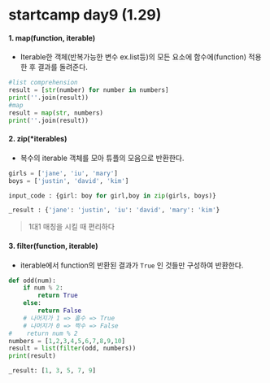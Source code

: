 # startcamp day9 (1.29)



#### 1. map(function, iterable)

- Iterable한 객체(반복가능한 변수 ex.list등)의 모든 요소에 함수에(function) 적용한 후 결과를 돌려준다.

```python
#list comprehension
result = [str(number) for number in numbers]
print(''.join(result))
#map
result = map(str, numbers)
print(''.join(result))
```



#### 2. zip(*iterables)

- 복수의 iterable 객체를 모아 튜플의 모음으로 반환한다.

```python
girls = ['jane', 'iu', 'mary']
boys = ['justin', 'david', 'kim']

input_code : {girl: boy for girl,boy in zip(girls, boys)}

_result : {'jane': 'justin', 'iu': 'david', 'mary': 'kim'}
```

> 1대1 매칭을 시킬 때 편리하다



#### 3. filter(function, iterable)

- iterable에서 function의 반환된 결과가 `True` 인 것들만 구성하여 반환한다.

```python
def odd(num):
    if num % 2:
        return True
    else:
        return False
    # 나머지가 1 => 홀수 => True
    # 나머지가 0 => 짝수 => False
#    return num % 2
numbers = [1,2,3,4,5,6,7,8,9,10]
result = list(filter(odd, numbers))
print(result)

_result: [1, 3, 5, 7, 9]
```



